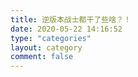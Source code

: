 ```yaml
---
title: 逆版本战士都干了些啥？！
date: 2020-05-22 14:16:52
type: "categories"
layout: category
comment: false
---
```

